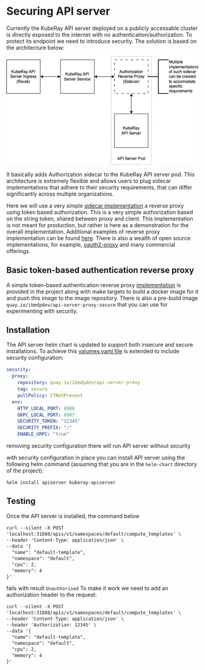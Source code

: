 # Securing API server

Currently the KubeRay API server deployed on a publicly accessable cluster is directly exposed to the internet with no authentication/authorization. To protect its endpoint we need to introduce security.
The solution is based on the architecture below:

![Overall security implementation](img/authorization.png)

It basically adds Authorization sidecar to the KubeRay API server pod. This architecture is extremely flexible and allows users to plug sidecar implementations that adhere to their security requirements, that can differ significantly across multiple organizations.

Here we will use a very simple [sidecar implementation](cmd/proxy/proxy.go) a reverse proxy using token based authorization. This is a very simple authorization based on the string token, shared between proxy and client. This implementation is not meant for production, but rather is here as a demonstration for the overall implementation. Additional examples of reverse proxy implementation can be found [here](https://github.com/blublinsky/auth-reverse-proxy). There is also a wealth of open source implementations, for example, [oauth2-proxy](https://github.com/oauth2-proxy/oauth2-proxy) and many commercial offerings.

## Basic token-based authentication reverse proxy

A simple token-based authentication reverse proxy [implementation](cmd/proxy/proxy.go) is provided in the project along with make targets to build a docker image for it and push this image to the image repository. There is also a pre-build image `quay.io/ibmdpdev/api-server-proxy:secure` that you can use for experimenting with security.

## Installation

The API server helm chart is updated to support both insecure and secure installations. To achieve this [valumes.yaml file](../helm-chart/kuberay-apiserver/values.yaml) is extended to include security configuration:

```yaml
security:
  proxy:
    repository: quay.io/ibmdpdev/api-server-proxy
    tag: secure
    pullPolicy: IfNotPresent
  env:
    HTTP_LOCAL_PORT: 8988
    GRPC_LOCAL_PORT: 8987
    SECURITY_TOKEN: "12345"
    SECURITY_PREFIX: "/"
    ENABLE_GRPC: "true"
```

removing security configuration there will run API server without security

with security configuration in place you can install API server using the following helm command (assuming that you are in the `helm-chart` directory of the project):

```shell
helm install apiserver kuberay-apiserver
```

## Testing

Once the API server is installed, the command below

```shell
curl --silent -X POST 'localhost:31888/apis/v1/namespaces/default/compute_templates' \
--header 'Content-Type: application/json' \
--data '{
  "name": "default-template",
  "namespace": "default",
  "cpu": 2,
  "memory": 4
}'
```

fails with result `Unauthorised`
To make it work we need to add an authorization header to the request:

```shell
curl --silent -X POST 'localhost:31888/apis/v1/namespaces/default/compute_templates' \
--header 'Content-Type: application/json' \
--header 'Authorization: 12345' \
--data '{
  "name": "default-template",
  "namespace": "default",
  "cpu": 2,
  "memory": 4
}'
```

